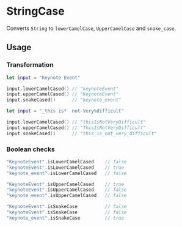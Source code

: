 # StringCase

Converts `String` to `lowerCamelCase`, `UpperCamelCase` and `snake_case`.

## Usage

### Transformation

```swift
let input = "Keynote Event"

input.lowerCamelCased() // "keynoteEvent"
input.upperCamelCased() // "KeynoteEvent"
input.snakeCased()      // "keynote_event"
```

```swift
let input = "_this is*  not-Very%difficult"

input.lowerCamelCased() // "thisIsNotVeryDifficult"
input.upperCamelCased() // "ThisIsNotVeryDifficult"
input.snakeCased()      // "this_is_not_very_difficult"
```

### Boolean checks

```swift
"KeynoteEvent".isLowerCamelCased    // false
"keynoteEvent".isLowerCamelCased    // true
"keynote_event".isLowerCamelCased   // false
```

```swift
"KeynoteEvent".isUpperCamelCased    // true
"keynoteEvent".isUpperCamelCased    // false
"keynote_event".isUpperCamelCased   // false
```

```swift
"KeynoteEvent".isSnakeCase          // false
"keynoteEvent".isSnakeCase          // false
"keynote_event".isSnakeCase         // true
```

